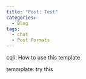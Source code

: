 ```yaml
---
title: "Post: Test"
categories:
  - Blog
tags:
  - chat
  - Post Formats
---
```


cqli: How to use this template

temmplate: try this